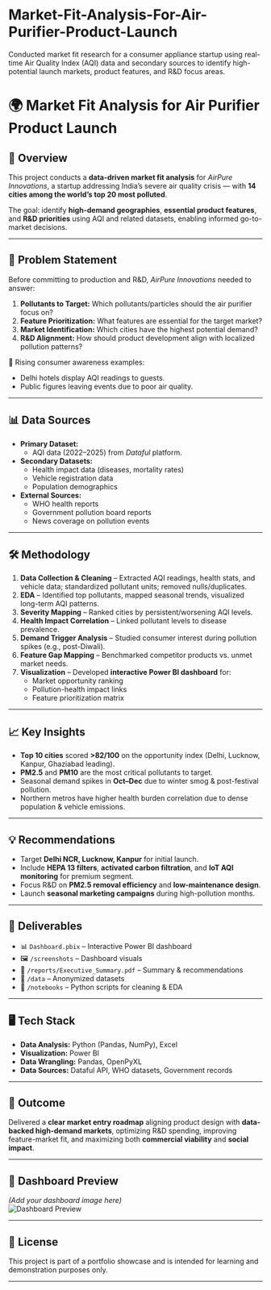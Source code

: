 # Market-Fit-Analysis-For-Air-Purifier-Product-Launch
Conducted market fit research for a consumer appliance startup using real-time Air Quality Index (AQI) data and secondary sources to identify high-potential launch markets, product features, and R&amp;D focus areas.
# 🌍 Market Fit Analysis for Air Purifier Product Launch

## 📌 Overview
This project conducts a **data-driven market fit analysis** for *AirPure Innovations*, a startup addressing India’s severe air quality crisis — with **14 cities among the world’s top 20 most polluted**.  

The goal: identify **high-demand geographies**, **essential product features**, and **R&D priorities** using AQI and related datasets, enabling informed go-to-market decisions.

---

## 🎯 Problem Statement
Before committing to production and R&D, *AirPure Innovations* needed to answer:
1. **Pollutants to Target:** Which pollutants/particles should the air purifier focus on?  
2. **Feature Prioritization:** What features are essential for the target market?  
3. **Market Identification:** Which cities have the highest potential demand?  
4. **R&D Alignment:** How should product development align with localized pollution patterns?  

📍 Rising consumer awareness examples:
- Delhi hotels display AQI readings to guests.
- Public figures leaving events due to poor air quality.

---

## 📊 Data Sources
- **Primary Dataset:**  
  - AQI data (2022–2025) from *Dataful* platform.
- **Secondary Datasets:**  
  - Health impact data (diseases, mortality rates)  
  - Vehicle registration data  
  - Population demographics
- **External Sources:**  
  - WHO health reports  
  - Government pollution board reports  
  - News coverage on pollution events

---

## 🛠 Methodology
1. **Data Collection & Cleaning** – Extracted AQI readings, health stats, and vehicle data; standardized pollutant units; removed nulls/duplicates.  
2. **EDA** – Identified top pollutants, mapped seasonal trends, visualized long-term AQI patterns.  
3. **Severity Mapping** – Ranked cities by persistent/worsening AQI levels.  
4. **Health Impact Correlation** – Linked pollutant levels to disease prevalence.  
5. **Demand Trigger Analysis** – Studied consumer interest during pollution spikes (e.g., post-Diwali).  
6. **Feature Gap Mapping** – Benchmarked competitor products vs. unmet market needs.  
7. **Visualization** – Developed **interactive Power BI dashboard** for:
   - Market opportunity ranking  
   - Pollution-health impact links  
   - Feature prioritization matrix

---

## 📈 Key Insights
- **Top 10 cities** scored **>82/100** on the opportunity index (Delhi, Lucknow, Kanpur, Ghaziabad leading).  
- **PM2.5** and **PM10** are the most critical pollutants to target.  
- Seasonal demand spikes in **Oct–Dec** due to winter smog & post-festival pollution.  
- Northern metros have higher health burden correlation due to dense population & vehicle emissions.

---

## 💡 Recommendations
- Target **Delhi NCR, Lucknow, Kanpur** for initial launch.  
- Include **HEPA 13 filters**, **activated carbon filtration**, and **IoT AQI monitoring** for premium segment.  
- Focus R&D on **PM2.5 removal efficiency** and **low-maintenance design**.  
- Launch **seasonal marketing campaigns** during high-pollution months.

---

## 📂 Deliverables
- 📊 `Dashboard.pbix` – Interactive Power BI dashboard  
- 🖼 `/screenshots` – Dashboard visuals  
- 📑 `/reports/Executive_Summary.pdf` – Summary & recommendations  
- 📄 `/data` – Anonymized datasets  
- 🐍 `/notebooks` – Python scripts for cleaning & EDA

---

## 🖥 Tech Stack
- **Data Analysis:** Python (Pandas, NumPy), Excel  
- **Visualization:** Power BI  
- **Data Wrangling:** Pandas, OpenPyXL  
- **Data Sources:** Dataful API, WHO datasets, Government records

---

## 🚀 Outcome
Delivered a **clear market entry roadmap** aligning product design with **data-backed high-demand markets**, optimizing R&D spending, improving feature-market fit, and maximizing both **commercial viability** and **social impact**.

---

## 📸 Dashboard Preview
*(Add your dashboard image here)*  
![Dashboard Preview](screenshots/dashboard_preview.png)

---

## 📜 License
This project is part of a portfolio showcase and is intended for learning and demonstration purposes only.

---
